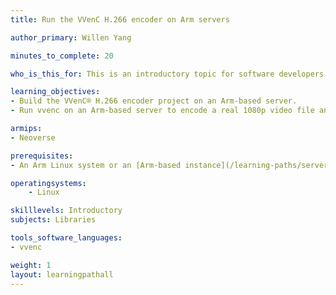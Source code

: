 ```yaml
---
title: Run the VVenC H.266 encoder on Arm servers

author_primary: Willen Yang

minutes_to_complete: 20

who_is_this_for: This is an introductory topic for software developers who want to build and run the VVenC® (Fraunhofer Versatile Video Encoder) H.266 project on Arm servers and measure the performance.

learning_objectives:
- Build the VVenC® H.266 encoder project on an Arm-based server.
- Run vvenc on an Arm-based server to encode a real 1080p video file and measure the performance.

armips:
- Neoverse

prerequisites:
- An Arm Linux system or an [Arm-based instance](/learning-paths/servers-and-cloud-computing/csp/) from a cloud service provider. This Learning Path has been tested on an Arm Neoverse N2-based Alibaba cloud ECS instance(g8y), running Ubuntu 22.04.

operatingsystems:
    - Linux

skilllevels: Introductory
subjects: Libraries

tools_software_languages:
- vvenc

weight: 1
layout: learningpathall
---
```

